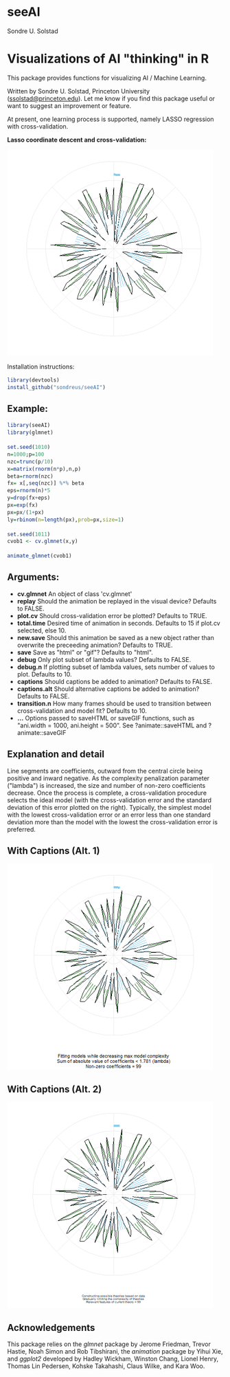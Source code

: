 seeAI
================
Sondre U. Solstad

Visualizations of AI "thinking" in R
==========================

This package provides functions for visualizing AI / Machine Learning. 

Written by Sondre U. Solstad, Princeton University (<ssolstad@princeton.edu>). Let me know if you find this package useful or want to suggest an improvement or feature.

At present, one learning process is supported, namely LASSO regression with cross-validation. 


**Lasso coordinate descent and cross-validation:**

![](2_glmnet.gif)


Installation instructions:

``` r
library(devtools)
install_github("sondreus/seeAI")
```


Example:
--------

``` r
library(seeAI)
library(glmnet)

set.seed(1010)
n=1000;p=100
nzc=trunc(p/10)
x=matrix(rnorm(n*p),n,p)
beta=rnorm(nzc)
fx= x[,seq(nzc)] %*% beta
eps=rnorm(n)*5
y=drop(fx+eps)
px=exp(fx)
px=px/(1+px)
ly=rbinom(n=length(px),prob=px,size=1)

set.seed(1011)
cvob1 <- cv.glmnet(x,y)

animate_glmnet(cvob1)

```

Arguments:
----------

-   **cv.glmnet** An object of class 'cv.glmnet'
-   **replay** Should the animation be replayed in the visual device? Defaults to FALSE.
-   **plot.cv** Should cross-validation error be plotted? Defaults to TRUE.
-   **total.time** Desired time of animation in seconds. Defaults to 15 if plot.cv selected, else 10.
-   **new.save** Should this animation be saved as a new object rather than overwrite the preceeding animation? Defaults to TRUE.
-   **save** Save as "html" or "gif"? Defaults to "html".
-   **debug** Only plot subset of lambda values? Defaults to FALSE.
-   **debug.n** If plotting subset of lambda values, sets number of values to plot. Defaults to 10. 
-   **captions** Should captions be added to animation? Defaults to FALSE. 
-   **captions.alt** Should alternative captions be added to animation? Defaults to FALSE.
-   **transition.n** How many frames should be used to transition between cross-validation and model fit? Defaults to 10.
-   **...** Options passed to saveHTML or saveGIF functions, such as "ani.width = 1000, ani.height = 500". See ?animate::saveHTML and ?animate::saveGIF

Explanation and detail
----------------------
Line segments are coefficients, outward from the central circle being positive and inward negative. As the complexity penalization parameter ("lambda") is increased, the size and number of non-zero coefficients decrease. Once the process is complete, a cross-validation procedure selects the ideal model (with the cross-validation error and the standard deviation of this error plotted on the right). Typically, the simplest model with the lowest cross-validation error or an error less than one standard deviation more than the model with the lowest the cross-validation error is preferred. 

With Captions (Alt. 1)
----------------------
![](2_glmnet_cap.gif)

With Captions (Alt. 2)
----------------------
![](2_glmnet_cap_alt.gif)

Acknowledgements
----------------

This package relies on the *glmnet* package by Jerome Friedman, Trevor Hastie, Noah Simon and Rob Tibshirani, the *animation* package by Yihui Xie, and *ggplot2* developed by Hadley Wickham, Winston Chang, Lionel Henry, Thomas Lin Pedersen, Kohske Takahashi, Claus Wilke, and Kara Woo.
